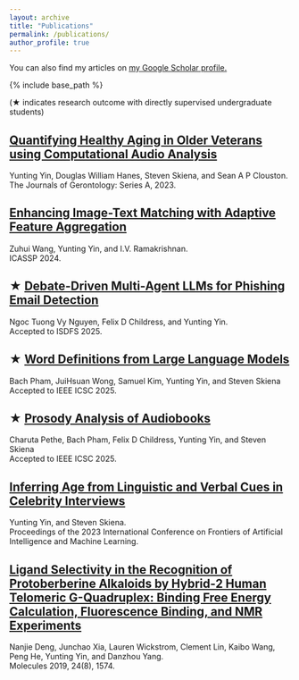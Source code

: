 ```yaml
---
layout: archive
title: "Publications"
permalink: /publications/
author_profile: true
---
```

You can also find my articles on <u><a href="https://scholar.google.com/citations?user=kmLgZRQAAAAJ&hl=en&authuser=2&oi=ao" target="_blank">my Google Scholar profile</a>.</u>

{% include base_path %}

<!--- {% for post in site.publications reversed %} {% include archive-single.html %} {% endfor %} -->

<p>(★ indicates research outcome with directly supervised undergraduate students)</p>

<h2> <a href="https://pubmed.ncbi.nlm.nih.gov/37366320/" target="_blank" rel="noopener noreferrer"> Quantifying Healthy Aging in Older Veterans using Computational Audio Analysis </a></h2>
<p> Yunting Yin, Douglas William Hanes, Steven Skiena, and Sean A P Clouston. <br>
The Journals of Gerontology: Series A, 2023. </p>

<h2> <a href="https://ieeexplore.ieee.org/document/10446913" target="_blank" rel="noopener noreferrer"> Enhancing Image-Text Matching with Adaptive Feature Aggregation </a></h2>
<p> Zuhui Wang, Yunting Yin, and I.V. Ramakrishnan. <br>
ICASSP 2024. </p>

<h2> ★ <a href="https://arxiv.org/abs/2503.22038" target="_blank" rel="noopener noreferrer"> Debate-Driven Multi-Agent LLMs for Phishing Email Detection </a></h2>
<p> Ngoc Tuong Vy Nguyen, Felix D Childress, and Yunting Yin. <br>
Accepted to ISDFS 2025. </p>

<h2> ★ <a href="https://arxiv.org/abs/2311.06362" target="_blank" rel="noopener noreferrer">Word Definitions from Large Language Models </a></h2>
<p> Bach Pham, JuiHsuan Wong, Samuel Kim, Yunting Yin, and Steven Skiena <br>
Accepted to IEEE ICSC 2025. </p>

<h2> ★ <a href="https://arxiv.org/abs/2310.06930" target="_blank" rel="noopener noreferrer">Prosody Analysis of Audiobooks </a></h2>
<p> Charuta Pethe, Bach Pham, Felix D Childress, Yunting Yin, and Steven Skiena <br>
Accepted to IEEE ICSC 2025. </p>

<h2> <a href="https://dl.acm.org/doi/10.1145/3616901.3616902" target="_blank" rel="noopener noreferrer"> Inferring Age from Linguistic and Verbal Cues in Celebrity Interviews </a></h2>
<p> Yunting Yin, and Steven Skiena. <br>
Proceedings of the 2023 International Conference on Frontiers of Artificial Intelligence and Machine Learning. </p>

<h2> <a href="https://pubmed.ncbi.nlm.nih.gov/31010072/" target="_blank" rel="noopener noreferrer"> Ligand Selectivity in the Recognition of Protoberberine Alkaloids by Hybrid-2 Human Telomeric G-Quadruplex: Binding Free Energy Calculation, Fluorescence Binding, and NMR Experiments </a></h2>
<p> Nanjie Deng, Junchao Xia, Lauren Wickstrom, Clement Lin, Kaibo Wang, Peng He, Yunting Yin, and Danzhou Yang. <br>
Molecules 2019, 24(8), 1574. </p>
